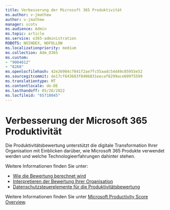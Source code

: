 ```yaml
---
title: Verbesserung der Microsoft 365 Produktivität
ms.author: v-jmathew
author: v-jmathew
manager: scotv
ms.audience: Admin
ms.topic: article
ms.service: o365-administration
ROBOTS: NOINDEX, NOFOLLOW
ms.localizationpriority: medium
ms.collection: Adm_O365
ms.custom:
- "9004612"
- "8268"
ms.openlocfilehash: 42e26904c7041f2ae7fc55aadc54d49c05955e52
ms.sourcegitcommit: de17cf643683f8406831eecaf6299ace609f5599
ms.translationtype: MT
ms.contentlocale: de-DE
ms.lasthandoff: 05/26/2022
ms.locfileid: "65718045"
---
```

# <a name="help-improve-microsoft-365-productivity"></a>Verbesserung der Microsoft 365 Produktivität

Die Produktivitätsbewertung unterstützt die digitale Transformation Ihrer Organisation mit Einblicken darüber, wie Microsoft 365 Produkte verwendet werden und welche Technologieerfahrungen dahinter stehen.

Weitere Informationen finden Sie unter:

- [Wie die Bewertung berechnet wird](https://docs.microsoft.com/microsoft-365/admin/productivity/productivity-score)
- [Interpretieren der Bewertung Ihrer Organisation](https://docs.microsoft.com/microsoft-365/admin/productivity/productivity-score)
- [Datenschutzsteuerelemente für die Produktivitätsbewertung](https://docs.microsoft.com/microsoft-365/admin/productivity/privacy)

Weitere Informationen finden Sie unter [Microsoft Productivity Score Overview](https://docs.microsoft.com/microsoft-365/admin/productivity/productivity-score).
